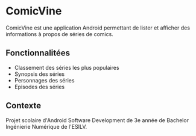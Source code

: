 # ComicVine 

ComicVine est une application Android permettant de lister et afficher des informations à propos de séries de comics.

## Fonctionnalitées

- Classement des séries les plus populaires
- Synopsis des séries
- Personnages des séries
- Episodes des séries

## Contexte

Projet scolaire d'Android Software Development de 3e année de Bachelor Ingénierie Numérique de l'ESILV.
